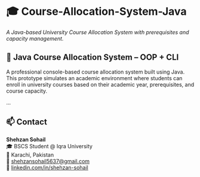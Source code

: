 # 🎓 Course-Allocation-System-Java  
*A Java-based University Course Allocation System with prerequisites and capacity management.*

## 📘 Java Course Allocation System – OOP + CLI

A professional console-based course allocation system built using Java. This prototype simulates an academic environment where students can enroll in university courses based on their academic year, prerequisites, and course capacity.

...

## 📫 Contact

**Shehzan Sohail**  
🎓 BSCS Student @ Iqra University  
📍 Karachi, Pakistan  
📧 shehzansohail5637@gmail.com  
🔗 [linkedin.com/in/shehzan-sohail](https://linkedin.com/in/shehzan-sohail)
